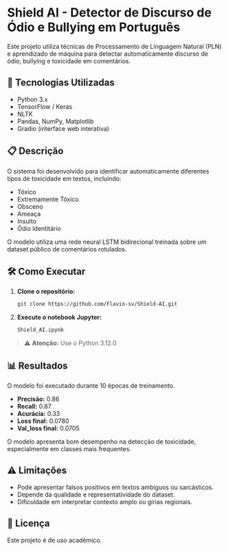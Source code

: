 # Shield AI - Detector de Discurso de Ódio e Bullying em Português

Este projeto utiliza técnicas de Processamento de Linguagem Natural (PLN) e aprendizado de máquina para detectar automaticamente discurso de ódio, bullying e toxicidade em comentários.

## 🚀 Tecnologias Utilizadas

- Python 3.x
- TensorFlow / Keras
- NLTK
- Pandas, NumPy, Matplotlib
- Gradio (interface web interativa)

## 📋 Descrição

O sistema foi desenvolvido para identificar automaticamente diferentes tipos de toxicidade em textos, incluindo:
- Tóxico
- Extremamente Tóxico
- Obsceno
- Ameaça
- Insulto
- Ódio Identitário

O modelo utiliza uma rede neural LSTM bidirecional treinada sobre um dataset público de comentários rotulados.

## 🛠️ Como Executar

1. **Clone o repositório:**
   ```bash
   git clone https://github.com/Flavio-sv/Shield-AI.git
   ```

3. **Execute o notebook Jupyter:**
   ```bash
   Shield_AI.ipynb
   ```

> ⚠️ **Atenção:** Use o Python 3.12.0

## 📊 Resultados

O modelo foi executado durante 10 épocas de treinamento.

- **Precisão:** 0.86
- **Recall:** 0.87
- **Acurácia:** 0.33
- **Loss final:** 0.0780
- **Val_loss final:** 0.0705

O modelo apresenta bom desempenho na detecção de toxicidade, especialmente em classes mais frequentes.

## ⚠️ Limitações

- Pode apresentar falsos positivos em textos ambíguos ou sarcásticos.
- Depende da qualidade e representatividade do dataset.
- Dificuldade em interpretar contexto amplo ou gírias regionais.

## 📄 Licença

Este projeto é de uso acadêmico.
